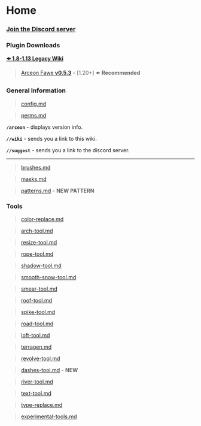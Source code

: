 # Home

### [**Join the Discord server**](https://discordapp.com/invite/jpRVrjd)

### **Plugin Downloads**

[**🠜 1.8-1.13 Legacy Wiki**](https://github.com/Brennian/Arceon/wiki)

> [Arceon Fawe **v0.5.3**](https://www.patreon.com/posts/arceon-0-5-1-1-1-123837897) - \[1.20+] 🠜 **Recommended**

### **General Information**

> [config.md](general-information/config.md "mention")

> [perms.md](general-information/perms.md "mention")

**`/arceon`** - displays version info.

**`//wiki`** - sends you a link to this wiki.

**`//suggest`** - sends you a link to the discord server.

***

> [brushes.md](general-information/brushes.md "mention")

> [masks.md](general-information/masks.md "mention")

> [patterns.md](general-information/patterns.md "mention") - **NEW PATTERN**

### **Tools**

> [color-replace.md](tools/color-replace.md "mention")

> [arch-tool.md](tools/arch-tool.md "mention")

> [resize-tool.md](tools/resize-tool.md "mention")

> [rope-tool.md](tools/rope-tool.md "mention")

> [shadow-tool.md](tools/shadow-tool.md "mention")

> [smooth-snow-tool.md](tools/smooth-snow-tool.md "mention")

> [smear-tool.md](tools/smear-tool.md "mention")

> [roof-tool.md](tools/roof-tool.md "mention")

> [spike-tool.md](tools/spike-tool.md "mention")

> [road-tool.md](tools/road-tool.md "mention")

> [loft-tool.md](tools/loft-tool.md "mention")

> [terragen.md](tools/terragen.md "mention")

> [revolve-tool.md](tools/revolve-tool.md "mention")

> [dashes-tool.md](tools/dashes-tool.md "mention") - **NEW**

> [river-tool.md](tools/river-tool.md "mention")

> [text-tool.md](tools/text-tool.md "mention")

> [type-replace.md](tools/type-replace.md "mention")

> [experimental-tools.md](experimental-tools.md "mention")
